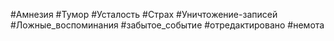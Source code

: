 #Амнезия
#Тумор
#Усталость
#Страх
#Уничтожение-записей
#Ложные_воспоминания
#забытое_событие
#отредактировано 
#немота
